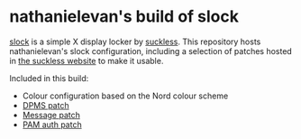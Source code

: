 # nathanielevan's build of slock

[slock](https://tools.suckless.org/slock/) is a simple X display locker by [suckless](https://suckless.org). This repository hosts nathanielevan's slock configuration, including a selection of patches hosted in [the suckless website](https://tools.suckless.org/slock/patches/) to make it usable.

Included in this build:
- Colour configuration based on the Nord colour scheme
- [DPMS patch](https://tools.suckless.org/slock/patches/dpms/)
- [Message patch](https://tools.suckless.org/slock/patches/message/)
- [PAM auth patch](https://tools.suckless.org/slock/patches/pam_auth/)
